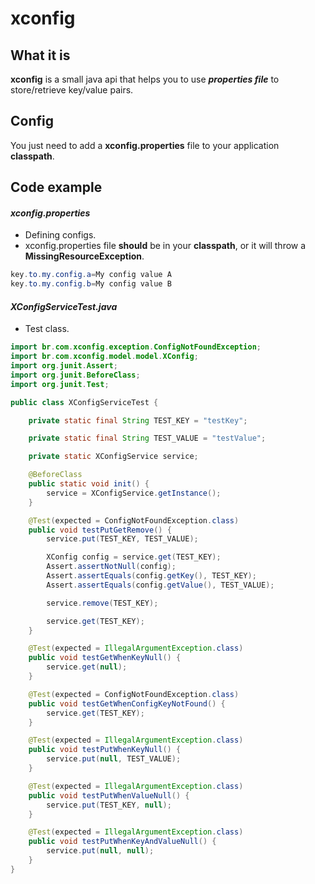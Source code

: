 # xconfig
## What it is
**xconfig** is a small java api that helps you to use ***properties file*** to store/retrieve key/value pairs.
## Config
You just need to add a **xconfig.properties** file to your application **classpath**.
## Code example
#### *xconfig.properties*
* Defining configs.
* xconfig.properties file **should** be in your **classpath**, or it will throw a **MissingResourceException**.
```java
key.to.my.config.a=My config value A
key.to.my.config.b=My config value B
```
#### *XConfigServiceTest.java*
* Test class.
```java
import br.com.xconfig.exception.ConfigNotFoundException;
import br.com.xconfig.model.model.XConfig;
import org.junit.Assert;
import org.junit.BeforeClass;
import org.junit.Test;

public class XConfigServiceTest {

    private static final String TEST_KEY = "testKey";

    private static final String TEST_VALUE = "testValue";

    private static XConfigService service;

    @BeforeClass
    public static void init() {
        service = XConfigService.getInstance();
    }

    @Test(expected = ConfigNotFoundException.class)
    public void testPutGetRemove() {
        service.put(TEST_KEY, TEST_VALUE);

        XConfig config = service.get(TEST_KEY);
        Assert.assertNotNull(config);
        Assert.assertEquals(config.getKey(), TEST_KEY);
        Assert.assertEquals(config.getValue(), TEST_VALUE);

        service.remove(TEST_KEY);

        service.get(TEST_KEY);
    }

    @Test(expected = IllegalArgumentException.class)
    public void testGetWhenKeyNull() {
        service.get(null);
    }

    @Test(expected = ConfigNotFoundException.class)
    public void testGetWhenConfigKeyNotFound() {
        service.get(TEST_KEY);
    }

    @Test(expected = IllegalArgumentException.class)
    public void testPutWhenKeyNull() {
        service.put(null, TEST_VALUE);
    }

    @Test(expected = IllegalArgumentException.class)
    public void testPutWhenValueNull() {
        service.put(TEST_KEY, null);
    }

    @Test(expected = IllegalArgumentException.class)
    public void testPutWhenKeyAndValueNull() {
        service.put(null, null);
    }
}
```
